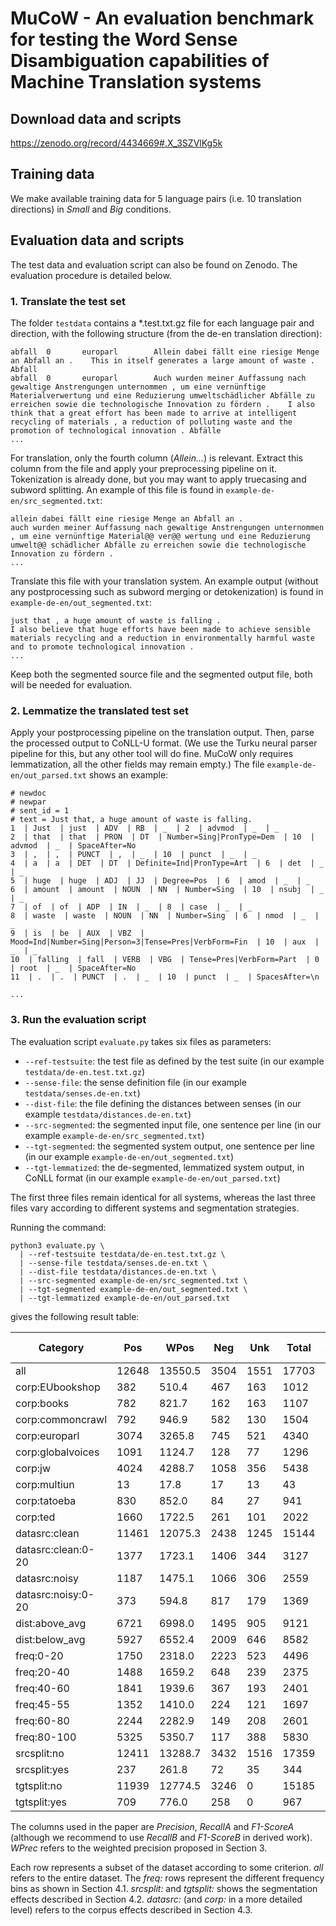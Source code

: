 # MuCoW - An evaluation benchmark for testing the Word Sense Disambiguation capabilities of Machine Translation systems

## Download data and scripts

https://zenodo.org/record/4434669#.X_3SZVlKg5k

## Training data

We make available training data for 5 language pairs (i.e. 10 translation directions) in *Small* and *Big* conditions.

## Evaluation data and scripts

The test data and evaluation script can also be found on Zenodo. The evaluation procedure is detailed below.

### 1. Translate the test set

The folder `testdata` contains a *.test.txt.gz file for each language pair and direction, with the following structure (from the de-en translation direction):

```
abfall  0       europarl        Allein dabei fällt eine riesige Menge an Abfall an .    This in itself generates a large amount of waste .      Abfall
abfall  0       europarl        Auch wurden meiner Auffassung nach gewaltige Anstrengungen unternommen , um eine vernünftige Materialverwertung und eine Reduzierung umweltschädlicher Abfälle zu erreichen sowie die technologische Innovation zu fördern .    I also think that a great effort has been made to arrive at intelligent recycling of materials , a reduction of polluting waste and the promotion of technological innovation . Abfälle
...
```

For translation, only the fourth column (*Allein...*) is relevant. Extract this column from the file and apply your preprocessing pipeline on it. Tokenization is already done, but you may want to apply truecasing and subword splitting. An example of this file is found in `example-de-en/src_segmented.txt`:

```
allein dabei fällt eine riesige Menge an Abfall an .
auch wurden meiner Auffassung nach gewaltige Anstrengungen unternommen , um eine vernünftige Material@@ ver@@ wertung und eine Reduzierung umwelt@@ schädlicher Abfälle zu erreichen sowie die technologische Innovation zu fördern .
...
```

Translate this file with your translation system. An example output (without any postprocessing such as subword merging or detokenization) is found in `example-de-en/out_segmented.txt`:

```
just that , a huge amount of waste is falling .
I also believe that huge efforts have been made to achieve sensible materials recycling and a reduction in environmentally harmful waste and to promote technological innovation .
...
```

Keep both the segmented source file and the segmented output file, both will be needed for evaluation.


### 2. Lemmatize the translated test set

Apply your postprocessing pipeline on the translation output. Then, parse the processed output to CoNLL-U format. (We use the Turku neural parser pipeline for this, but any other tool will do fine. MuCoW only requires lemmatization, all the other fields may remain empty.) The file `example-de-en/out_parsed.txt` shows an example:

```
# newdoc
# newpar
# sent_id = 1
# text = Just that, a huge amount of waste is falling.
1  | Just  | just  | ADV  | RB  | _  | 2  | advmod  | _  | _
2  | that  | that  | PRON  | DT  | Number=Sing|PronType=Dem  | 10  | advmod  | _  | SpaceAfter=No
3  | ,  | ,  | PUNCT  | ,  | _  | 10  | punct  | _  | _
4  | a  | a  | DET  | DT  | Definite=Ind|PronType=Art  | 6  | det  | _  | _
5  | huge  | huge  | ADJ  | JJ  | Degree=Pos  | 6  | amod  | _  | _
6  | amount  | amount  | NOUN  | NN  | Number=Sing  | 10  | nsubj  | _  | _
7  | of  | of  | ADP  | IN  | _  | 8  | case  | _  | _
8  | waste  | waste  | NOUN  | NN  | Number=Sing  | 6  | nmod  | _  | _
9  | is  | be  | AUX  | VBZ  | Mood=Ind|Number=Sing|Person=3|Tense=Pres|VerbForm=Fin  | 10  | aux  | _  | _
10  | falling  | fall  | VERB  | VBG  | Tense=Pres|VerbForm=Part  | 0  | root  | _  | SpaceAfter=No
11  | .  | .  | PUNCT  | .  | _  | 10  | punct  | _  | SpacesAfter=\n

...
```

### 3. Run the evaluation script

The evaluation script `evaluate.py` takes six files as parameters:
- `--ref-testsuite`: the test file as defined by the test suite (in our example `testdata/de-en.test.txt.gz`)
- `--sense-file`: the sense definition file (in our example `testdata/senses.de-en.txt`)
- `--dist-file`: the file defining the distances between senses (in our example `testdata/distances.de-en.txt`)
- `--src-segmented`: the segmented input file, one sentence per line (in our example `example-de-en/src_segmented.txt`)
- `--tgt-segmented`: the segmented system output, one sentence per line (in our example `example-de-en/out_segmented.txt`)
- `--tgt-lemmatized`: the de-segmented, lemmatized system output, in CoNLL format (in our example `example-de-en/out_parsed.txt`)

The first three files remain identical for all systems, whereas the last three files vary according to different systems and segmentation strategies.

Running the command:
```
python3 evaluate.py \
  | --ref-testsuite testdata/de-en.test.txt.gz \
  | --sense-file testdata/senses.de-en.txt \
  | --dist-file testdata/distances.de-en.txt \
  | --src-segmented example-de-en/src_segmented.txt \
  | --tgt-segmented example-de-en/out_segmented.txt \
  | --tgt-lemmatized example-de-en/out_parsed.txt
```

gives the following result table:

|  Category  | Pos  | WPos  | Neg  | Unk  | Total  | AvgDist  | Precision  | WPrec  | RecallA  | F1-ScoreA  | WF1A  | RecallB  | F1-ScoreB  | WF1B  |
| ---        | ---     | ---    | ---     | ---     | ---   | --- | ---       | ---  | ---  | ---   | --- | --- | --- | --- | 
|  all  | 12648  | 13550.5  | 3504  | 1551  | 17703  | 0.1611  | 0.7831  | 0.8389  | 0.8908  | 0.8334  | 0.8641  | 0.7145  | 0.7472  | 0.7717  |
|  corp:EUbookshop  | 382  | 510.4  | 467  | 163  | 1012  | 0.3988  | 0.4499  | 0.6012  | 0.7009  | 0.5481  | 0.6472  | 0.3775  | 0.4105  | 0.4638  |
|  corp:books  | 782  | 821.7  | 162  | 163  | 1107  | 0.1296  | 0.8284  | 0.8704  | 0.8275  | 0.8280  | 0.8484  | 0.7064  | 0.7626  | 0.7799  |
|  corp:commoncrawl  | 792  | 946.9  | 582  | 130  | 1504  | 0.3108  | 0.5764  | 0.6892  | 0.8590  | 0.6899  | 0.7648  | 0.5266  | 0.5504  | 0.5970  |
|  corp:europarl  | 3074  | 3265.8  | 745  | 521  | 4340  | 0.1448  | 0.8049  | 0.8552  | 0.8551  | 0.8292  | 0.8551  | 0.7083  | 0.7535  | 0.7748  |
|  corp:globalvoices  | 1091  | 1124.7  | 128  | 77  | 1296  | 0.0774  | 0.8950  | 0.9226  | 0.9341  | 0.9141  | 0.9283  | 0.8418  | 0.8676  | 0.8804  |
|  corp:jw  | 4024  | 4288.7  | 1058  | 356  | 5438  | 0.1561  | 0.7918  | 0.8439  | 0.9187  | 0.8506  | 0.8797  | 0.7400  | 0.7650  | 0.7885  |
|  corp:multiun  | 13  | 17.8  | 17  | 13  | 43  | 0.4070  | 0.4333  | 0.5930  | 0.5000  | 0.4643  | 0.5425  | 0.3023  | 0.3562  | 0.4005  |
|  corp:tatoeba  | 830  | 852.0  | 84  | 27  | 941  | 0.0678  | 0.9081  | 0.9322  | 0.9685  | 0.9373  | 0.9500  | 0.8820  | 0.8949  | 0.9064  |
|  corp:ted  | 1660  | 1722.5  | 261  | 101  | 2022  | 0.1033  | 0.8641  | 0.8967  | 0.9426  | 0.9017  | 0.9191  | 0.8210  | 0.8420  | 0.8571  |
|  datasrc:clean  | 11461  | 12075.3  | 2438  | 1245  | 15144  | 0.1312  | 0.8246  | 0.8688  | 0.9020  | 0.8616  | 0.8851  | 0.7568  | 0.7892  | 0.8089  |
|  datasrc:clean:0-20  | 1377  | 1723.1  | 1406  | 344  | 3127  | 0.3808  | 0.4948  | 0.6192  | 0.8001  | 0.6115  | 0.6981  | 0.4404  | 0.4660  | 0.5147  |
|  datasrc:noisy  | 1187  | 1475.1  | 1066  | 306  | 2559  | 0.3453  | 0.5269  | 0.6547  | 0.7950  | 0.6337  | 0.7181  | 0.4639  | 0.4933  | 0.5430  |
|  datasrc:noisy:0-20  | 373  | 594.8  | 817  | 179  | 1369  | 0.5001  | 0.3134  | 0.4999  | 0.6757  | 0.4282  | 0.5746  | 0.2725  | 0.2915  | 0.3527  |
|  dist:above_avg  | 6721  | 6998.0  | 1495  | 905  | 9121  | 0.1482  | 0.8180  | 0.8518  | 0.8813  | 0.8485  | 0.8663  | 0.7369  | 0.7753  | 0.7902  |
|  dist:below_avg  | 5927  | 6552.4  | 2009  | 646  | 8582  | 0.1743  | 0.7468  | 0.8257  | 0.9017  | 0.8170  | 0.8620  | 0.6906  | 0.7176  | 0.7521  |
|  freq:0-20  | 1750  | 2318.0  | 2223  | 523  | 4496  | 0.4166  | 0.4405  | 0.5834  | 0.7699  | 0.5604  | 0.6638  | 0.3892  | 0.4133  | 0.4669  |
|  freq:20-40  | 1488  | 1659.2  | 648  | 239  | 2375  | 0.2232  | 0.6966  | 0.7768  | 0.8616  | 0.7704  | 0.8170  | 0.6265  | 0.6597  | 0.6936  |
|  freq:40-60  | 1841  | 1939.6  | 367  | 193  | 2401  | 0.1215  | 0.8338  | 0.8785  | 0.9051  | 0.8680  | 0.8916  | 0.7668  | 0.7989  | 0.8188  |
|  freq:45-55  | 1352  | 1410.0  | 224  | 121  | 1697  | 0.1053  | 0.8579  | 0.8947  | 0.9179  | 0.8868  | 0.9061  | 0.7967  | 0.8262  | 0.8429  |
|  freq:60-80  | 2244  | 2282.9  | 149  | 208  | 2601  | 0.0460  | 0.9377  | 0.9540  | 0.9152  | 0.9263  | 0.9342  | 0.8627  | 0.8987  | 0.9061  |
|  freq:80-100  | 5325  | 5350.7  | 117  | 388  | 5830  | 0.0168  | 0.9785  | 0.9832  | 0.9321  | 0.9547  | 0.9570  | 0.9134  | 0.9448  | 0.9470  |
|  srcsplit:no  | 12411  | 13288.7  | 3432  | 1516  | 17359  | 0.1612  | 0.7834  | 0.8388  | 0.8911  | 0.8338  | 0.8642  | 0.7150  | 0.7476  | 0.7719  |
|  srcsplit:yes  | 237  | 261.8  | 72  | 35  | 344  | 0.1528  | 0.7670  | 0.8472  | 0.8713  | 0.8158  | 0.8591  | 0.6890  | 0.7259  | 0.7599  |
|  tgtsplit:no  | 11939  | 12774.5  | 3246  | 0  | 15185  | 0.1587  | 0.7862  | 0.8413  | 0.0000  | 0.0000  | 0.0000  | 0.0000  | 0.0000  | 0.0000  |
|  tgtsplit:yes  | 709  | 776.0  | 258  | 0  | 967  | 0.1975  | 0.7332  | 0.8025  | 0.0000  | 0.0000  | 0.0000  | 0.0000  | 0.0000  | 0.0000  |

The columns used in the paper are *Precision*, *RecallA* and *F1-ScoreA* (although we recommend to use *RecallB* and *F1-ScoreB* in derived work). *WPrec* refers to the weighted precision proposed in Section 3.

Each row represents a subset of the dataset according to some criterion. *all* refers to the entire dataset. The *freq:* rows represent the different frequency bins as shown in Section 4.1. *srcsplit:* and *tgtsplit:* shows the segmentation effects described in Section 4.2. *datasrc:* (and *corp:* in a more detailed level) refers to the corpus effects described in Section 4.3.
